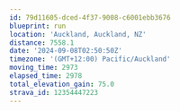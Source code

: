 ```yaml
---
id: 79d11605-dced-4f37-9008-c6001ebb3676
blueprint: run
location: 'Auckland, Auckland, NZ'
distance: 7558.1
date: '2024-09-08T02:50:50Z'
timezone: '(GMT+12:00) Pacific/Auckland'
moving_time: 2973
elapsed_time: 2978
total_elevation_gain: 75.0
strava_id: 12354447223
---
```

